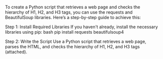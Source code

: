 To create a Python script that retrieves a web page and checks the hierarchy of H1, H2, and H3 tags, you can use the requests and BeautifulSoup libraries. Here’s a step-by-step guide to achieve this:

Step 1: Install Required Libraries
If you haven't already, install the necessary libraries using pip:
bash
pip install requests beautifulsoup4

Step 2: Write the Script
Use a Python script that retrieves a web page, parses the HTML, and checks the hierarchy of H1, H2, and H3 tags (attached).

